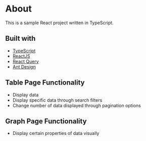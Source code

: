 # About

This is a sample React project written in TypeScript.

## Built with

- [TypeScript](https://www.typescriptlang.org/)
- [ReactJS](https://reactjs.org/)
- [React Query](https://react-query-v3.tanstack.com/)
- [Ant Design](https://ant.design/)

## Table Page Functionality

- Display data
- Display specific data through search filters
- Change number of data displayed through pagination options

## Graph Page Functionality

- Display certain properties of data visually
